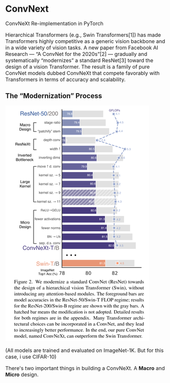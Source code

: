 # ConvNext
<p style="font-size: 16px">ConvNeXt Re-implementation in PyTorch</p>
<p style="font-size: 16px">Hierarchical Transformers (e.g., Swin Transformers[1]) has made Transformers highly competitive as a generic vision backbone and in a wide variety of vision tasks. A new paper from Facebook AI Research — “A ConvNet for the 2020s”[2] — gradually and systematically “modernizes” a standard ResNet[3] toward the design of a vision Transformer. The result is a family of pure ConvNet models dubbed ConvNeXt that compete favorably with Transformers in terms of accuracy and scalability.</p>

## The “Modernization” Process

<!-- <img src="/home/firqaaa/Notebook/Python/Re-ConvNeXt/assets/fig-2.png"><br> -->
![image info](./assets/fig-2.png)

<p style="font-size: 16px">(All models are trained and evaluated on ImageNet-1K. But for this case, i use CIFAR-10)</p>

<p style="font-size: 16px">There's two important things in building a ConvNeXt. A <b>Macro</b> and <b>Micro</b> design.</p>

